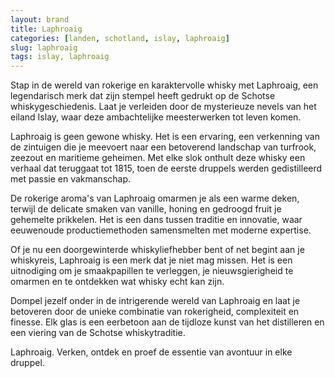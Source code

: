 ```yaml
---
layout: brand
title: Laphroaig
categories: [landen, schotland, islay, laphroaig]
slug: laphroaig
tags: islay, laphroaig
---
```



Stap in de wereld van rokerige en karaktervolle whisky met Laphroaig, een legendarisch merk dat zijn stempel heeft gedrukt op de Schotse whiskygeschiedenis. Laat je verleiden door de mysterieuze nevels van het eiland Islay, waar deze ambachtelijke meesterwerken tot leven komen.

Laphroaig is geen gewone whisky. Het is een ervaring, een verkenning van de zintuigen die je meevoert naar een betoverend landschap van turfrook, zeezout en maritieme geheimen. Met elke slok onthult deze whisky een verhaal dat teruggaat tot 1815, toen de eerste druppels werden gedistilleerd met passie en vakmanschap.

De rokerige aroma's van Laphroaig omarmen je als een warme deken, terwijl de delicate smaken van vanille, honing en gedroogd fruit je gehemelte prikkelen. Het is een dans tussen traditie en innovatie, waar eeuwenoude productiemethoden samensmelten met moderne expertise.

Of je nu een doorgewinterde whiskyliefhebber bent of net begint aan je whiskyreis, Laphroaig is een merk dat je niet mag missen. Het is een uitnodiging om je smaakpapillen te verleggen, je nieuwsgierigheid te omarmen en te ontdekken wat whisky echt kan zijn.

Dompel jezelf onder in de intrigerende wereld van Laphroaig en laat je betoveren door de unieke combinatie van rokerigheid, complexiteit en finesse. Elk glas is een eerbetoon aan de tijdloze kunst van het distilleren en een viering van de Schotse whiskytraditie.

Laphroaig. Verken, ontdek en proef de essentie van avontuur in elke druppel.
